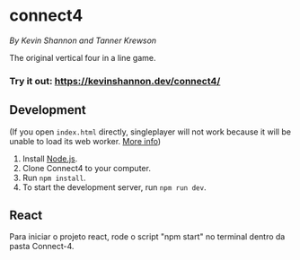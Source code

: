 # connect4

_By Kevin Shannon and Tanner Krewson_

The original vertical four in a line game.

### Try it out: https://kevinshannon.dev/connect4/

## Development

(If you open `index.html` directly, singleplayer will not work because it will be unable to load its web worker. [More info](https://stackoverflow.com/questions/21408510/chrome-cant-load-web-worker))

1. Install [Node.js](https://nodejs.org/).
2. Clone Connect4 to your computer.
3. Run `npm install`.
4. To start the development server, run `npm run dev`.

## React

Para iniciar o projeto react, rode o script "npm start" no terminal dentro da pasta Connect-4.
